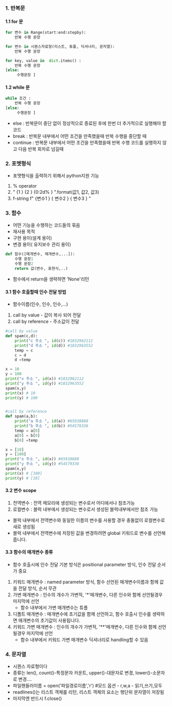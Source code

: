 ### 1. 반복문

#### 1.1 for 문
```python
for 변수 in Range(start:end:stepby):
    반복 수행 문장

for 변수 in 시퀀스자료형(리스트, 튜플, 딕셔너리, 문자열):
    반복 수행 문장   

for key, value in  dict.items() :
    반복 수행 문장
[else: 
     수행문장 ]
```

#### 1.2 while 문
```python
while 조건 :
    반복 수행 문장
[else: 
     수행문장 ]
```
 - else : 반복문이 중단 없이 정상적으로 종료된 후에 한번 더 추가적으로 실행해야 할 코드
 - break : 반복문 내부에서 어떤 조건을 만족했을때 반복 수행을 중단할 때 
 - continue : 반복문 내부에서 어떤 조건을 만족했을때 반복 수행 코드를 실행하지 않고 다음 반복 회차로 넘길때 



### 2. 포멧형식
 - 포맷형식을 출력하기 위해서 python지원 기능
1. % operator 
2. " {1 }  {2 }  {0:2d% } ".format(값1, 값2, 값3)
3. f-string f"   {변수1  }  { 변수2 }  { 변수3 }  " 



### 3. 함수
 - 어떤 기능을 수행하는 코드들의 묶음 
 - 재사용 목적
 - 구현 용이(설계 용이)
 - 변경 용이( 유지보수 관리 용이)
```python
def 함수([매개변수, 매개변수,...]):
    수행 문장1
    수행 문장2
    return 값(변수, 표현식,..)
```
 - 함수에서 return을 생략하면  'None'리턴

#### 3.1 함수 호출할때 인수 전달 방법
 - 함수이름(인수, 인수, 인수,...) 
1. call by value  - 값이 복사 되어 전달
2. call by reference - 주소값이 전달
```python
#call by value
def spam(c,d):
    print("c 주소 ", id(c)) #1832962112
    print("d 주소 ", id(d)) #1832963552
    temp = c
    c = d
    d =temp

x = 10
y = 100
print("x 주소 ", id(x)) #1832962112
print("y 주소 ", id(y)) #1832963552
spam(x,y)
print(x) # 10
print(y) # 100


#call by reference
def spam(a,b):
    print("a 주소 ", id(a)) #65938888
    print("b 주소 ", id(b)) #54579336
    temp = a[0]
    a[0] = b[0]
    b[0] =temp

x = [10]
y = [100]
print("x 주소 ", id(x)) #65938888
print("y 주소 ", id(y)) #54579336
spam(x,y)
print(x) # [100]
print(y) # [10]
```

#### 3.2 변수 scope
1. 전역변수 : 전역 메모리에 생성되는 변수로서 어디에서나 참조가능
2. 로컬변수 : 블럭 내부에서 생성되는 변수로서 생성된 블럭내부에서만 참조 가능
 - 블럭 내부에서 전역변수와 동일한 이름의 변수를 사용할 경우 충돌없이 로컬변수로 새로 생성됨
 - 블럭 내부에서 전역변수에 저장된 값을 변경하려면 global 키워드로 변수를 선언해줍니다.

#### 3.3 함수의 매개변수 종류
 - 함수 호출시에 인수 전달 기본 방식은 positional parameter 방식, 인수 전달 순서가 중요
1. 키워드 매개변수 : named parameter 방식, 함수 선언된 매개변수이름과 함께 값을 전달 방식, 순서 무관
2. 가변 매개변수 : 인수의 개수가 가변적, '*'매개변수, 다른 인수와 함께 선언될경우 마지막에 선언
	- 함수 내부에서 가변 매개변수는 튜플
3. 디폴트 매개변수 : 매개변수에 초기값을 함께 선언하고, 함수 호출시 인수를 생략하면 매개변수의 초기값이 사용됩니다.
4. 키워드 가변 매개변수 :  인수의 개수가 가변적, '**'매개변수, 다른 인수와 함께 선언될경우 마지막에 선언
	- 함수 내부에서 키워드 가변 매개변수 딕셔너리로 handling할 수 있음



### 4. 문자열
 - 시퀀스 자료형이다
 - 종류는 len(), count()-특정문자 카운트, upper()-대문자로 변경, lower()-소문자로 변경....
 - 파일핸들러이름 = open('파일경로이름','r') #모드 옵션 - r,w,a - 읽기,쓰기,모두
 - readlines()는 리스트 객체를 리턴, 리스트 객체의 요소는 행단위 문자열이 저장됨
 - 마지막엔 반드시 f.close()
 
 
 